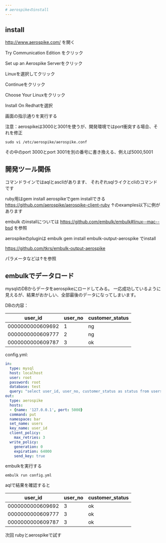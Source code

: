 ```yaml
---
# aerospikeのinstall
---
```


## install

http://www.aerospike.com/ を開く

Try Communication Edition をクリック

Set up an Aerospike Serverをクリック

Linuxを選択してクリック

Continueをクリック

Choose Your Linuxをクリック

Install On Redhatを選択

画面の指示通りを実行する

注意：aerospikeは3000と3001を使うが、開発環境ではport衝突する場合、それを修正

```
sudo vi /etc/aerospike/aerospike.conf
```

その中のport 3000とport 3001を別の番号に書き換える、例えば5000,5001

## 開発ツール関係

コマンドラインではaqlとascliがあります、
それぞれsqlライクとcliのコマンドです

ruby用はgem install aerospikeでgem installできる
https://github.com/aerospike/aerospike-client-ruby
↑のexamples以下に例があります

embulk のinstallについては https://github.com/embulk/embulk#linux--mac--bsd を参照

aerospikeのpluginは embulk gem install embulk-output-aerospike でinstall

https://github.com/tkrs/embulk-output-aerospike

パラメータなどは↑を参照

## embulkでデータロード

mysqlのDBからデータをaerospikeにロードしてみる。
一応成功しているように見えるが、結果がおかしい、全部最後のデータになってしまいます。

DBの内容：

|user_id|user_no|customer_status|
|---|---|---|
|0000000000609692|1|ng|
|0000000000609777|2|ng|
|0000000000609787|3|ok|

config.yml:

```yaml
in:
  type: mysql
  host: localhost
  user: root
  password: root
  database: test
  query: "select user_id, user_no, customer_status as status from users limit 3"
out:
  type: aerospike
  hosts:
  - {name: '127.0.0.1', port: 5000}
  command: put
  namespace: bar
  set_name: users
  key_name: user_id
  client_policy:
    max_retries: 3
  write_policy:
    generation: 0
    expiration: 64000
    send_key: true
```

embulkを実行する

```
embulk run config.yml
```

aqlで結果を確認すると

|user_id|user_no|customer_status|
|---|---|---|
|0000000000609692|3|ok|
|0000000000609777|3|ok|
|0000000000609787|3|ok|


次回 rubyとaerospikeで試す

